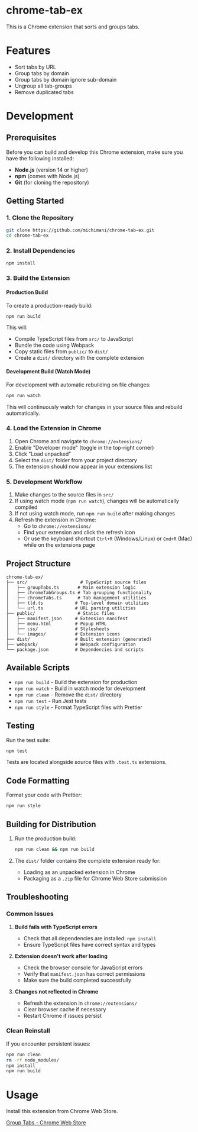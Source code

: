 chrome-tab-ex
===

This is a Chrome extension that sorts and groups tabs.

# Features

- Sort tabs by URL
- Group tabs by domain
- Group tabs by domain ignore sub-domain
- Ungroup all tab-groups
- Remove duplicated tabs

# Development

## Prerequisites

Before you can build and develop this Chrome extension, make sure you have the following installed:

- **Node.js** (version 14 or higher)
- **npm** (comes with Node.js)
- **Git** (for cloning the repository)

## Getting Started

### 1. Clone the Repository

```bash
git clone https://github.com/michimani/chrome-tab-ex.git
cd chrome-tab-ex
```

### 2. Install Dependencies

```bash
npm install
```

### 3. Build the Extension

#### Production Build
To create a production-ready build:

```bash
npm run build
```

This will:
- Compile TypeScript files from `src/` to JavaScript
- Bundle the code using Webpack
- Copy static files from `public/` to `dist/`
- Create a `dist/` directory with the complete extension

#### Development Build (Watch Mode)
For development with automatic rebuilding on file changes:

```bash
npm run watch
```

This will continuously watch for changes in your source files and rebuild automatically.

### 4. Load the Extension in Chrome

1. Open Chrome and navigate to `chrome://extensions/`
2. Enable "Developer mode" (toggle in the top-right corner)
3. Click "Load unpacked"
4. Select the `dist/` folder from your project directory
5. The extension should now appear in your extensions list

### 5. Development Workflow

1. Make changes to the source files in `src/`
2. If using watch mode (`npm run watch`), changes will be automatically compiled
3. If not using watch mode, run `npm run build` after making changes
4. Refresh the extension in Chrome:
   - Go to `chrome://extensions/`
   - Find your extension and click the refresh icon
   - Or use the keyboard shortcut `Ctrl+R` (Windows/Linux) or `Cmd+R` (Mac) while on the extensions page

## Project Structure

```
chrome-tab-ex/
├── src/                    # TypeScript source files
│   ├── groupTabs.ts       # Main extension logic
│   ├── chromeTabGroups.ts # Tab grouping functionality
│   ├── chromeTabs.ts      # Tab management utilities
│   ├── tld.ts            # Top-level domain utilities
│   └── url.ts            # URL parsing utilities
├── public/                # Static files
│   ├── manifest.json     # Extension manifest
│   ├── menu.html         # Popup HTML
│   ├── css/              # Stylesheets
│   └── images/           # Extension icons
├── dist/                 # Built extension (generated)
├── webpack/              # Webpack configuration
└── package.json          # Dependencies and scripts
```

## Available Scripts

- `npm run build` - Build the extension for production
- `npm run watch` - Build in watch mode for development
- `npm run clean` - Remove the `dist/` directory
- `npm run test` - Run Jest tests
- `npm run style` - Format TypeScript files with Prettier

## Testing

Run the test suite:

```bash
npm test
```

Tests are located alongside source files with `.test.ts` extensions.

## Code Formatting

Format your code with Prettier:

```bash
npm run style
```

## Building for Distribution

1. Run the production build:
   ```bash
   npm run clean && npm run build
   ```

2. The `dist/` folder contains the complete extension ready for:
   - Loading as an unpacked extension in Chrome
   - Packaging as a `.zip` file for Chrome Web Store submission

## Troubleshooting

### Common Issues

1. **Build fails with TypeScript errors**
   - Check that all dependencies are installed: `npm install`
   - Ensure TypeScript files have correct syntax and types

2. **Extension doesn't work after loading**
   - Check the browser console for JavaScript errors
   - Verify that `manifest.json` has correct permissions
   - Make sure the build completed successfully

3. **Changes not reflected in Chrome**
   - Refresh the extension in `chrome://extensions/`
   - Clear browser cache if necessary
   - Restart Chrome if issues persist

### Clean Reinstall

If you encounter persistent issues:

```bash
npm run clean
rm -rf node_modules/
npm install
npm run build
```

# Usage

Install this extension from Chrome Web Store.

[Group Tabs - Chrome Web Store](https://chrome.google.com/webstore/detail/group-tabs/cnmcnafaccboidemenkpfnlgfcejijgm/)

